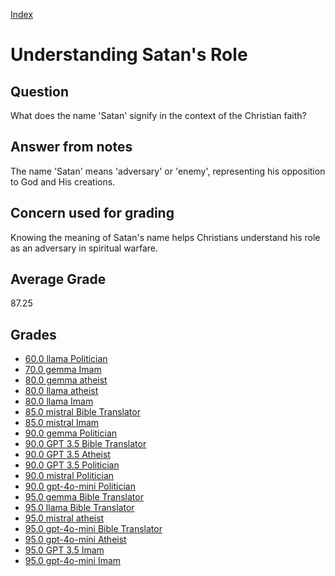 
[Index](../../index.md)
# Understanding Satan's Role
## Question
What does the name 'Satan' signify in the context of the Christian faith?

## Answer from notes
The name 'Satan' means 'adversary' or 'enemy', representing his opposition to God and His creations.

## Concern used for grading
Knowing the meaning of Satan's name helps Christians understand his role as an adversary in spiritual warfare.

## Average Grade
87.25

## Grades
 * [60.0 llama Politician](../answers/llama_Politician/Understanding_Satan_s_Role.md)
 * [70.0 gemma Imam](../answers/gemma_Imam/Understanding_Satan_s_Role.md)
 * [80.0 gemma atheist](../answers/gemma_atheist/Understanding_Satan_s_Role.md)
 * [80.0 llama atheist](../answers/llama_atheist/Understanding_Satan_s_Role.md)
 * [80.0 llama Imam](../answers/llama_Imam/Understanding_Satan_s_Role.md)
 * [85.0 mistral Bible Translator](../answers/mistral_Bible_Translator/Understanding_Satan_s_Role.md)
 * [85.0 mistral Imam](../answers/mistral_Imam/Understanding_Satan_s_Role.md)
 * [90.0 gemma Politician](../answers/gemma_Politician/Understanding_Satan_s_Role.md)
 * [90.0 GPT 3.5 Bible Translator](../answers/GPT_3.5_Bible_Translator/Understanding_Satan_s_Role.md)
 * [90.0 GPT 3.5 Atheist](../answers/GPT_3.5_Atheist/Understanding_Satan_s_Role.md)
 * [90.0 GPT 3.5 Politician](../answers/GPT_3.5_Politician/Understanding_Satan_s_Role.md)
 * [90.0 mistral Politician](../answers/mistral_Politician/Understanding_Satan_s_Role.md)
 * [90.0 gpt-4o-mini Politician](../answers/gpt-4o-mini_Politician/Understanding_Satan_s_Role.md)
 * [95.0 gemma Bible Translator](../answers/gemma_Bible_Translator/Understanding_Satan_s_Role.md)
 * [95.0 llama Bible Translator](../answers/llama_Bible_Translator/Understanding_Satan_s_Role.md)
 * [95.0 mistral atheist](../answers/mistral_atheist/Understanding_Satan_s_Role.md)
 * [95.0 gpt-4o-mini Bible Translator](../answers/gpt-4o-mini_Bible_Translator/Understanding_Satan_s_Role.md)
 * [95.0 gpt-4o-mini Atheist](../answers/gpt-4o-mini_Atheist/Understanding_Satan_s_Role.md)
 * [95.0 GPT 3.5 Imam](../answers/GPT_3.5_Imam/Understanding_Satan_s_Role.md)
 * [95.0 gpt-4o-mini Imam](../answers/gpt-4o-mini_Imam/Understanding_Satan_s_Role.md)
